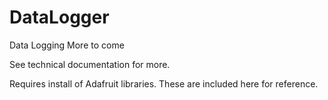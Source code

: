 # DataLogger
Data Logging
More to come

See technical documentation for more.

Requires install of Adafruit libraries. These are included here for reference.
